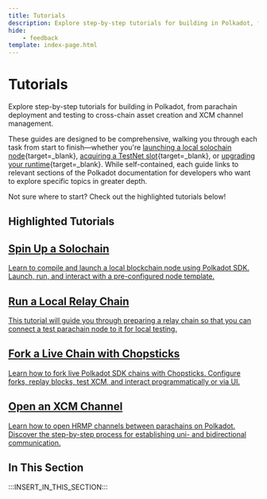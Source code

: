 ```yaml
---
title: Tutorials
description: Explore step-by-step tutorials for building in Polkadot, from parachain deployment and testing to cross-chain asset creation and XCM channel management.
hide: 
    - feedback
template: index-page.html
---
```


# Tutorials

Explore step-by-step tutorials for building in Polkadot, from parachain deployment and testing to cross-chain asset creation and XCM channel management.

These guides are designed to be comprehensive, walking you through each task from start to finish—whether you're [launching a local solochain node](/tutorials/polkadot-sdk/parachains/local-chain/launch-a-local-solochain/){target=\_blank}, [acquiring a TestNet slot](/tutorials/polkadot-sdk/parachains/connect-to-relay-chain/acquire-a-testnet-slot/){target=\_blank}, or [upgrading your runtime](/tutorials/polkadot-sdk/parachains/local-chain/upgrade-a-running-network/){target=\_blank}. While self-contained, each guide links to relevant sections of the Polkadot documentation for developers who want to explore specific topics in greater depth.

Not sure where to start? Check out the highlighted tutorials below! 

## Highlighted Tutorials

<div class="subsection-wrapper">
  <div class="card">
    <a href="/tutorials/polkadot-sdk/parachains/local-chain/launch-a-local-solochain/">
      <h2 class="title">Spin Up a Solochain</h2>
      <p class="description">Learn to compile and launch a local blockchain node using Polkadot SDK. Launch, run, and interact with a pre-configured node template.</p>
    </a>
  </div>
    <div class="card">
    <a href="/tutorials/polkadot-sdk/parachains/connect-to-relay-chain/">
      <h2 class="title">Run a Local Relay Chain</h2>
      <p class="description">This tutorial will guide you through preparing a relay chain so that you can connect a test parachain node to it for local testing.</p>
    </a>
  </div>
    <div class="card">
    <a href="/tutorials/polkadot-sdk/testing/fork-live-chains/">
      <h2 class="title">Fork a Live Chain with Chopsticks</h2>
      <p class="description">Learn how to fork live Polkadot SDK chains with Chopsticks. Configure forks, replay blocks, test XCM, and interact programmatically or via UI.</p>
    </a>
  </div>
    <div class="card">
    <a href="/tutorials/interoperability/xcm-channels/para-to-para/">
      <h2 class="title">Open an XCM Channel</h2>
      <p class="description">Learn how to open HRMP channels between parachains on Polkadot. Discover the step-by-step process for establishing uni- and bidirectional communication.</p>
    </a>
  </div>
</div>

## In This Section

:::INSERT_IN_THIS_SECTION:::

